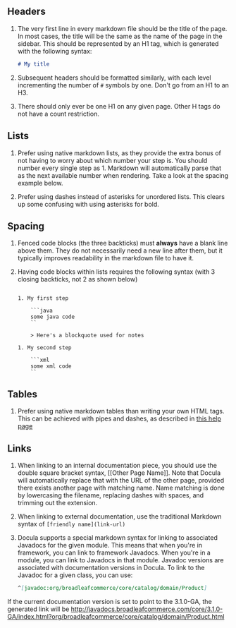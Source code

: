 ## Headers

1. The very first line in every markdown file should be the title of the page. In most cases, the title will be the same as the name of the page in the sidebar. This should be represented by an H1 tag, which is generated with the following syntax:

    ```md
    # My title
    ```

1. Subsequent headers should be formatted similarly, with each level incrementing the number of `#` symbols by one. Don't go from an H1 to an H3.

1. There should only ever be one H1 on any given page. Other H tags do not have a count restriction.

## Lists

1. Prefer using native markdown lists, as they provide the extra bonus of not having to worry about which number your step is. You should number every single step as 1. Markdown will automatically parse that as the next available number when rendering. Take a look at the spacing example below.

1. Prefer using dashes instead of asterisks for unordered lists. This clears up some confusing with using asterisks for bold.

## Spacing

1. Fenced code blocks (the three backticks) must **always** have a blank line above them. They do not necessarily need a new line after them, but it typically improves readability in the markdown file to have it.

1. Having code blocks within lists requires the following syntax (with 3 closing backticks, not 2 as shown below)

    ```text

    1. My first step

        ```java
        some java code
        ``

        > Here's a blockquote used for notes

    1. My second step

        ```xml
        some xml code
        ``
    ```

## Tables

1. Prefer using native markdown tables than writing your own HTML tags. This can be achieved with pipes and dashes, as described in [this help page](https://help.github.com/articles/github-flavored-markdown#tables)

## Links

1. When linking to an internal documentation piece, you should use the double square bracket syntax, [[Other Page Name]]. Note that Docula will automatically replace that with the URL of the other page, provided there exists another page with matching name. Name matching is done by lowercasing the filename, replacing dashes with spaces, and trimming out the extension.

1. When linking to external documentation, use the traditional Markdown syntax of `[friendly name](link-url)`

1. Docula supports a special markdown syntax for linking to associated Javadocs for the given module. This means that when you're in framework, you can link to framework Javadocs. When you're in a module, you can link to Javadocs in that module. Javadoc versions are associated with documentation versions in Docula. To link to the Javadoc for a given class, you can use:

    ```md
    ^[javadoc:org/broadleafcommerce/core/catalog/domain/Product]
    ```
If the current documentation version is set to point to the 3.1.0-GA, the generated link will be http://javadocs.broadleafcommerce.com/core/3.1.0-GA/index.html?org/broadleafcommerce/core/catalog/domain/Product.html

